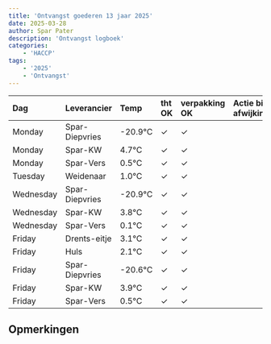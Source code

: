 ```yaml
---
title: 'Ontvangst goederen 13 jaar 2025'
date: 2025-03-28
author: Spar Pater
description: 'Ontvangst logboek'
categories:
    - 'HACCP'
tags:
    - '2025'
    - 'Ontvangst'
---
```

| Dag | Leverancier | Temp | tht OK | verpakking OK | Actie bij afwijking | Controle door |
|:---|:---|:---|:---|:---|:---|:---|
| Monday | Spar-Diepvries | -20.9°C | &check; | &check; | | DPater |
| Monday | Spar-KW | 4.7°C | &check; | &check; | | DPater |
| Monday | Spar-Vers | 0.5°C | &check; | &check; | | DPater |
| Tuesday | Weidenaar | 1.0°C | &check; | &check; | | DPater |
| Wednesday | Spar-Diepvries | -20.9°C | &check; | &check; | | WPater |
| Wednesday | Spar-KW | 3.8°C | &check; | &check; | | WPater |
| Wednesday | Spar-Vers | 0.1°C | &check; | &check; | | WPater |
| Friday | Drents-eitje | 3.1°C | &check; | &check; | | WPater |
| Friday | Huls | 2.1°C | &check; | &check; | | WPater |
| Friday | Spar-Diepvries | -20.6°C | &check; | &check; | | WPater |
| Friday | Spar-KW | 3.9°C | &check; | &check; | | WPater |
| Friday | Spar-Vers | 0.5°C | &check; | &check; | | WPater |

## Opmerkingen


